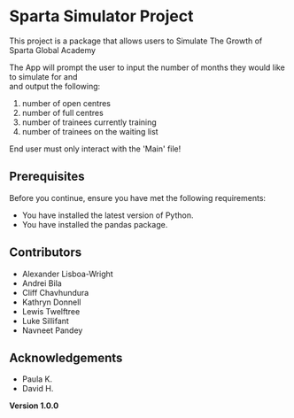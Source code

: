 # Sparta Simulator Project

This project is a package that allows users to Simulate The Growth of Sparta Global Academy<br>

The App will prompt the user to input the number of months they would like to simulate for and <br>
and output the following:

<ol>
<li>number of open centres </li> 
<li>number of full centres </li> 
<li>number of trainees currently training </li> 
<li>number of trainees on the waiting list </li> 
</ol>

End user must only interact with the 'Main' file!

## Prerequisites

Before you continue, ensure you have met the following requirements:

- You have installed the latest version of Python.
- You have installed the pandas package.

## Contributors

<ul>
<li>Alexander Lisboa-Wright </li> 
<li>Andrei Bila  </li> 
<li>Cliff Chavhundura  </li>
<li>Kathryn Donnell </li>
<li>Lewis Twelftree </li>
<li>Luke Sillifant </li>
<li>Navneet Pandey </li>
</ul>

## Acknowledgements

<ul>
<li>Paula K.</li>
<li>David H.</li>
</ul>

**Version 1.0.0**
